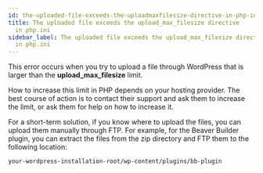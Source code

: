 ```yaml
---
id: the-uploaded-file-exceeds-the-uploadmaxfilesize-directive-in-php-ini
title: The uploaded file exceeds the upload_max_filesize directive
  in php.ini
sidebar_label: The uploaded file exceeds the upload_max_filesize directive
  in php.ini
---
```


This error occurs when you try to upload a file through WordPress that is
larger than the **upload_max_filesize** limit.

How to increase this limit in PHP depends on your hosting provider. The best
course of action is to contact their support and ask them to increase the
limit, or ask them for help on how to increase it.

For a short-term solution, if you know where to upload the files, you can
upload them manually through FTP. For example, for the Beaver Builder plugin,
you can extract the files from the zip directory and FTP them to the following
location:

```bash
your-wordpress-installation-root/wp-content/plugins/bb-plugin
```
